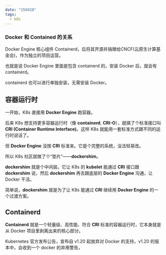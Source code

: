 ```yaml
---
date: "250428"
tags:
  - k8s
---
```

### Docker 和 Contained 的关系

Docker Engine 核心组件 Containerd，后将其开源并捐赠给CNCF(云原生计算基金会)，作为独立的项目运营。

也就是说 Docker Engine 里面是包含 containerd 的，安装 Docker 后，就会有 containerd。

containerd 也可以进行单独安装，无需安装 Docker。

## 容器运行时

一开始，K8s 直接用 **Docker Engine** 跑容器。

后来 K8s 想支持更多容器运行时（像 **containerd**, **CRI-O**），就搞了个标准接口叫 **CRI (Container Runtime Interface)**。这样 K8s 就能用一套标准方式跟不同的运行时说话了。

但 **Docker Engine** 没按 **CRI** 标准来。它是个完整的系统，没法轻易改。

所以 K8s 社区就做了个“垫片”——**dockershim**。

**dockershim** 就是个中间层。它让 K8s 的 **kubelet** 能通过 **CRI** 接口跟 **dockershim** 说，然后 **dockershim** 再去跟底层的 **Docker Engine** 沟通，让 Docker 干活。

简单说，**dockershim** 就是为了让 K8s 能通过 **CRI** 继续用 **Docker Engine** 的一个过渡方案。

## Containerd

**Containerd** 就是一个轻量级、高性能、符合 **CRI** 标准的容器运行时，它本身就是从 Docker 项目里剥离出来的核心部分。

Kubernetes 官方发布公告，宣布自 v1.20 起放弃对 Docker 的支持，v1.20 的版本中，会收到一个 docker 的弃用警告，